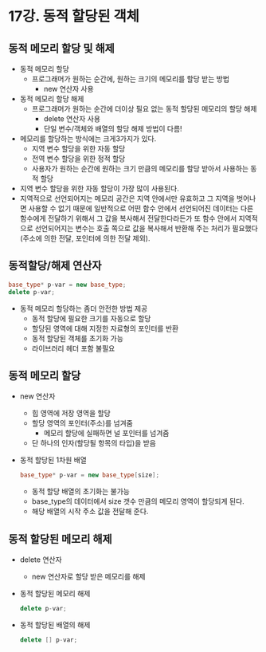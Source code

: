 # 17강. 동적 할당된 객체

## 동적 메모리 할당 및 해제

- 동적 메모리 할당
    - 프로그래머가 원하는 순간에, 원하는 크기의 메모리를 할당 받는 방법
        - new 연산자 사용
- 동적 메모리 할당 해제
    - 프로그래머가 원하는 순간에 더이상 필요 없는 동적 할당된 메모리의 할당 해제
        - delete 연산자 사용
        - 단일 변수/객체와 배열의 할당 해제 방법이 다름!
- 메모리를 할당하는 방식에는 크게3가지가 있다.
    - 지역 변수 할당을 위한 자동 할당
    - 전역 변수 할당을 위한 정적 할당
    - 사용자가 원하는 순간에 원하는 크기 만큼의 메모리를 할당 받아서 사용하는 동적 할당
- 지역 변수 할당을 위한 자동 할당이 가장 많이 사용된다.
- 지역적으로 선언되어지는 메모리 공간은 지역 안에서만 유효하고 그 지역을 벗어나면 사용할 수 없기 때문에 일반적으로 어떤 함수 안에서 선언되어진 데이터는 다른 함수에게 전달하기 위해서 그 값을 복사해서 전달한다라든가 또 함수 안에서 지역적으로 선언되어지는 변수는 호출 쪽으로 값을 복사해서 반환해 주는 처리가 필요했다(주소에 의한 전달, 포인터에 의한 전달 제외).

## 동적할당/해제 연산자

```cpp
base_type* p-var = new base_type;
delete p-var;
```

- 동적 메모리 할당하는 좀더 안전한 방법 제공
    - 동적 할당에 필요한 크기를 자동으로 할당
    - 할당된 영역에 대해 지정한 자료형의 포인터를 반환
    - 동적 할당된 객체를 초기화 가능
    - 라이브러리 헤더 <cstdlib> 포함 불필요

## 동적 메모리 할당

- new 연산자
    - 힙 영역에 저장 영역을 할당
    - 할당 영역의 포인터(주소)를 넘겨줌
        - 메모리 할당에 실패하면 널 포인터를 넘겨줌
    - 단 하나의 인자(할당될 항목의 타입)을 받음
- 동적 할당된 1차원 배열
    
    ```cpp
    base_type* p-var = new base_type[size];
    ```
    
    - 동적 할당 배열의 초기화는 불가능
    - base_type의 데이터에서 size 갯수 만큼의 메모리 영역이 할당되게 된다.
    - 해당 배열의 시작 주소 값을 전달해 준다.

## 동적 할당된 메모리 해제

- delete 연산자
    - new 연산자로 할당 받은 메모리를 해제
- 동적 할당된 메모리 해제
    
    ```cpp
    delete p-var;
    ```
    
- 동적 할당된 배열의 해제
    
    ```cpp
    delete [] p-var;
    ```